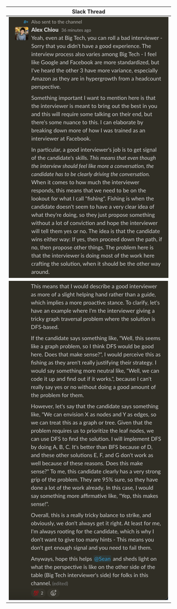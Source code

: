 | Slack Thread |
|---|
| ![Interviewer perspective 1](interviewer_perspective_1.png) |
| ![Interviewer perspective 2](interviewer_perspective_2.png) |

